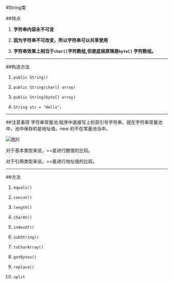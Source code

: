 #String类

##特点
1. **字符串内容永不可变**



2. **因为字符串不可改变，所以字符串可以共享使用**

3. **字符串效果上相当于`char[]`字符数组,但是底层原理是`byte[]`	字符数组。**
 ----
##构造方法
1.	`public String()`

2.	`public String(char[] array)`

3.	`public String(byte[] array)`

4.	`String str = "Hello";`

 ----
##注意事项
字符串常量池:程序中直接写上的双引号字符串，就在字符串常量池中，池中保存的是地址值。new 的不在常量池当中。

![图片](https://i.imgur.com/aHJDZuY.png)

对于基本类型来说，==是进行数值的比较。

对于引用类型来说，==是进行地址值的比较。

----
##方法
1.	`equals()`

2.	`concat()`

3.	`length()`

4.	`charAt()`

5.	`indexOf()`

6.	`subString()`

7.	`toCharArray()`

8.	`getBytes()`

9.	`replace()`

10.	`split`	

